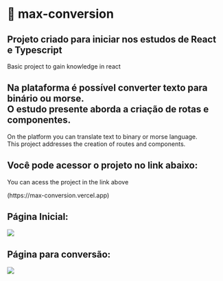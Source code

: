 # 🔄 max-conversion

<h2>Projeto criado para iniciar nos estudos de React e Typescript </h2>
 <p>Basic project to gain knowledge in react</p>
 
<h2> Na plataforma é possível converter texto para binário ou morse.<br/>O estudo presente aborda a criação de rotas e componentes.</h2>
<p>On the platform you can translate text to binary or morse language.<br/>
This project addresses the creation of routes and components.</p>

<h2> Você pode acessor o projeto no link abaixo: </h2>
<p> You can acess the project in the link above  <br/>  </p>
(https://max-conversion.vercel.app)

<h2> Página Inicial: </h2>
<img src="https://user-images.githubusercontent.com/88206626/153308898-63e8cbc9-a7af-4713-b29d-7878112f0648.png">
</br>
<h2> Página para conversão: </h2>
<img src="https://user-images.githubusercontent.com/88206626/153654529-5b96d7cf-af44-45a6-b995-467ddc31f404.png">
